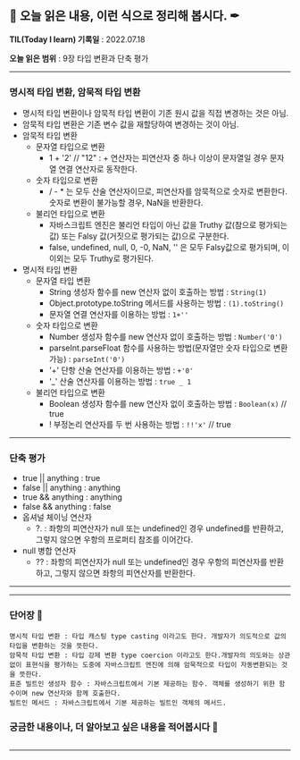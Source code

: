 ## 📕 오늘 읽은 내용, 이런 식으로 정리해 봅시다. ✒

**TIL(Today I learn) 기록일** : 2022.07.18

**오늘 읽은 범위** : 9장 타입 변환과 단축 평가

---

### 명시적 타입 변환, 암묵적 타입 변환

- 명시적 타입 변환이나 암묵적 타입 변환이 기존 원시 값을 직접 변경하는 것은 아님.
- 암묵적 타입 변환은 기존 변수 값을 재할당하여 변경하는 것이 아님.
- 암묵적 타입 변환
  - 문자열 타입으로 변환
    - 1 + '2' // "12" : + 연산자는 피연산자 중 하나 이상이 문자열일 경우 문자열 연결 연산자로 동작한다.
  - 숫자 타입으로 변환
    - / - \* 는 모두 산술 연산자이므로, 피연산자를 암묵적으로 숫자로 변환한다. 숫자로 변환이 불가능할 경우, NaN을 반환한다.
  - 불리언 타입으로 변환
    - 자바스크립트 엔진은 불리언 타입이 아닌 값을 Truthy 값(참으로 평가되는 값) 또는 Falsy 값(거짓으로 평가되는 값)으로 구분한다.
    - false, undefined, null, 0, -0, NaN, '' 은 모두 Falsy값으로 평가되며, 이 이외는 모두 Truthy로 평가된다.
- 명시적 타입 변환
  - 문자열 타입 변환
    - String 생성자 함수를 new 연산자 없이 호출하는 방법 : `String(1)`
    - Object.prototype.toString 메서드를 사용하는 방법 : `(1).toString()`
    - 문자열 연결 연산자를 이용하는 방법 : `1+''`
  - 숫자 타입으로 변환
    - Number 생성자 함수를 new 연산자 없이 호출하는 방법 : `Number('0')`
    - parseInt.parseFloat 함수를 사용하는 방법(문자열만 숫자 타입으로 변환가능) : `parseInt('0')`
    - '+' 단항 산술 연산자를 이용하는 방법 : `+'0'`
    - '_' 산술 연산자를 이용하는 방법 : `true _ 1`
  - 불리언 타입으로 변환
    - Boolean 생성자 함수를 new 연산자 없이 호출하는 방법 : `Boolean(x)` // true
    - ! 부정논리 연산자를 두 번 사용하는 방법 : `!!'x'` // true

---

### 단축 평가

- true || anything : true
- false || anything : anything
- true && anything : anything
- false && anything : false
- 옵셔널 체이닝 연산자
  - ?. : 좌항의 피연산자가 null 또는 undefined인 경우 undefined를 반환하고, 그렇지 않으면 우항의 프로퍼티 참조를 이어간다.
- null 병합 연산자
  - ?? : 좌항의 피연산자가 null 또는 undefined인 경우 우항의 피연산자를 반환하고, 그렇지 않으면 좌항의 피연산자를 반환한다.

---

---

### 단어장 🔖

```
명시적 타입 변환 : 타입 캐스팅 type casting 이라고도 한다. 개발자가 의도적으로 값의 타입을 변환하는 것을 뜻한다.
암묵적 타입 변환 : 타입 강제 변환 type coercion 이라고도 한다.개발자의 의도와는 상관없이 표현식을 평가하는 도중에 자바스크립트 엔진에 의해 암묵적으로 타입이 자동변환되는 것을 뜻한다.
표준 빌트인 생성자 함수 : 자바스크립트에서 기본 제공하는 함수. 객체를 생성하기 위한 함수이며 new 연산자와 함께 호출한다.
빌트인 메서드 : 자바스크립트에서 기본 제공하는 빌트인 객체의 메서드.
```

### 궁금한 내용이나, 더 알아보고 싶은 내용을 적어봅시다 🤔

```

```

---
